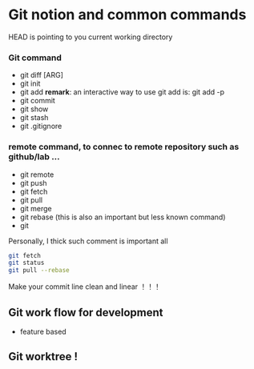 # Git notion and common commands

HEAD is pointing to you current working directory



### Git command
- git diff [ARG]
- git init
- git add
  **remark**: an interactive way to use git add is:
  git add -p
- git commit
- git show
- git stash
- git .gitignore


### remote command, to connec to remote repository such as github/lab ... 
- git remote
- git push
- git fetch
- git pull
- git merge
- git rebase (this is also an important but less known command)
- git  

Personally, I thick such comment is important all
```bash
git fetch
git status
git pull --rebase
``` 
Make your commit line clean and linear ！！！

## Git work flow for development

- feature based

## Git worktree !
